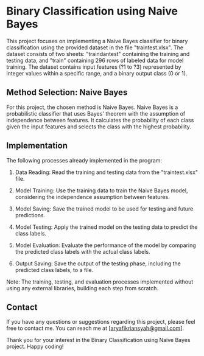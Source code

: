 # Binary Classification using Naive Bayes

This project focuses on implementing a Naive Bayes classifier for binary classification using the provided dataset in the file "traintest.xlsx". The dataset consists of two sheets: "traindantest" containing the training and testing data, and "train" containing 296 rows of labeled data for model training. The dataset contains input features (?1 to ?3) represented by integer values within a specific range, and a binary output class (0 or 1).

## Method Selection: Naive Bayes

For this project, the chosen method is Naive Bayes. Naive Bayes is a probabilistic classifier that uses Bayes' theorem with the assumption of independence between features. It calculates the probability of each class given the input features and selects the class with the highest probability.

## Implementation

The following processes already implemented in the program:

1. Data Reading: Read the training and testing data from the "traintest.xlsx" file.

2. Model Training: Use the training data to train the Naive Bayes model, considering the independence assumption between features.

3. Model Saving: Save the trained model to be used for testing and future predictions.

4. Model Testing: Apply the trained model on the testing data to predict the class labels.

5. Model Evaluation: Evaluate the performance of the model by comparing the predicted class labels with the actual class labels.

6. Output Saving: Save the output of the testing phase, including the predicted class labels, to a file.

Note: The training, testing, and evaluation processes implemented without using any external libraries, building each step from scratch.

## Contact

If you have any questions or suggestions regarding this project, please feel free to contact me. You can reach me at [aryafikriansyah@gmail.com].

Thank you for your interest in the Binary Classification using Naive Bayes project. Happy coding!

